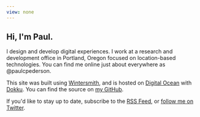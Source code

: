 ```yaml
---
view: none
---
```


## Hi, I'm Paul.

I design and develop digital experiences. I work at a research and development office in Portland, Oregon focused on location-based technologies. You can find me online just about everywhere as @paulcpederson.

This site was built using [Wintersmith](https://github.com/jnordberg/wintersmith), and is hosted on [Digital Ocean](https://www.digitalocean.com/) with [Dokku](https://github.com/progrium/dokku). You can find the source on [my GitHub](https://github.com/paulcpederson/).

If you'd like to stay up to date, subscribe to the [RSS Feed](/feed.xml), or [follow me on Twitter](https://twitter.com/paulcpederson).
